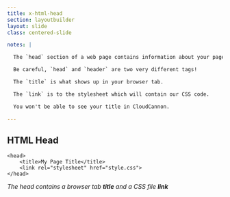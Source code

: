 ```yaml
---
title: x-html-head
section: layoutbuilder
layout: slide
class: centered-slide

notes: |

  The `head` section of a web page contains information about your page. It _doesn't_ contain anything which is actually visible on the page.

  Be careful, `head` and `header` are two very different tags!

  The `title` is what shows up in your browser tab.

  The `link` is to the stylesheet which will contain our CSS code.

  You won't be able to see your title in CloudCannon.

---
```



## HTML Head

    <head>
        <title>My Page Title</title>
        <link rel="stylesheet" href="style.css">
    </head>

_The head contains a browser tab **title** and a CSS file **link**_
